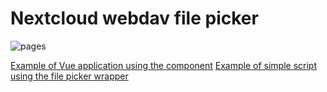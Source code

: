# Nextcloud webdav file picker

![pages](https://github.com/eneiluj/nextcloud-webdav-filepicker/workflows/build-pages/badge.svg?branch=master&event=push)

[Example of Vue application using the component](https://eneiluj.github.io/nextcloud-webdav-filepicker/examples/with-vue.html)
[Example of simple script using the file picker wrapper](https://eneiluj.github.io/nextcloud-webdav-filepicker/examples/without-vue.html)